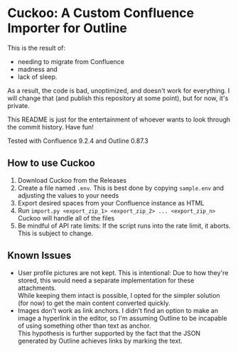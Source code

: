 # Cuckoo: A Custom Confluence Importer for Outline
This is the result of:
- needing to migrate from Confluence
- madness and
- lack of sleep.

As a result, the code is bad, unoptimized, and doesn't work for everything.
I will change that (and publish this repository at some point), but for now, it's private.

This README is just for the entertainment of whoever wants to look through the commit history. Have fun!

Tested with Confluence 9.2.4 and Outline 0.87.3

## How to use Cuckoo
1. Download Cuckoo from the Releases
2. Create a file named `.env`. This is best done by copying `sample.env` and adjusting the values to your needs
3. Export desired spaces from your Confluence instance as HTML
4. Run `import.py <export_zip_1> <export_zip_2> ... <export_zip_n>`<br>Cuckoo will handle all of the files
5. Be mindful of API rate limits: If the script runs into the rate limit, it aborts. This is subject to change.

## Known Issues
- User profile pictures are not kept. This is intentional: Due to how they're stored, this would need a separate implementation for these attachments.<br>While keeping them intact is possible, I opted for the simpler solution (for now) to get the main content converted quickly.
- Images don't work as link anchors. I didn't find an option to make an image a hyperlink in the editor, so I'm assuming Outline to be incapable of using something other than text as anchor.<br>This hypothesis is further supported by the fact that the JSON generated by Outline achieves links by marking the text.
